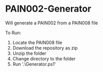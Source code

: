 # PAIN002-Generator

Will generate a PAIN002 from a PAIN008 file

To Run:

1. Locate the PAIN008 file
1. Download the repository as zip
1. Unzip the folder
1. Change directory to the folder
1. Run '.\Generator.ps1'
